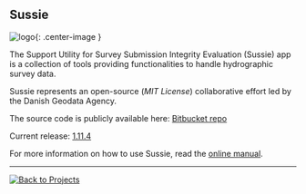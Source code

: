 ## Sussie

![logo](../../resources/sussie.png){: .center-image }

The Support Utility for Survey Submission Integrity Evaluation (Sussie) app is a collection of tools providing functionalities to handle hydrographic survey data.

Sussie represents an open-source (*MIT License*) collaborative effort led by the Danish Geodata Agency.

The source code is publicly available here: [Bitbucket repo](https://bitbucket.org/geodatastyrelsen/sussie/src/master/)

Current release: [1.11.4](1.11.4.html)

For more information on how to use Sussie, read the [online manual](https://www.oshydro.org/manuals/sussie/index.html).

***

[![Back to Projects](../../resources/back.png)](../../projects.html)
